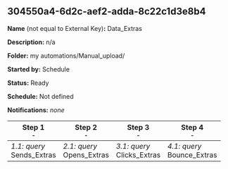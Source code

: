 ## 304550a4-6d2c-aef2-adda-8c22c1d3e8b4

**Name** (not equal to External Key)**:** Data_Extras

**Description:** n/a

**Folder:** my automations/Manual_upload/

**Started by:** Schedule

**Status:** Ready

**Schedule:** Not defined

**Notifications:** _none_


| Step 1<br>_<small>-</small>_ | Step 2<br>_<small>-</small>_ | Step 3<br>_<small>-</small>_ | Step 4<br>_<small>-</small>_ |
| --- | --- | --- | --- |
| _1.1: query_<br>Sends_Extras | _2.1: query_<br>Opens_Extras | _3.1: query_<br>Clicks_Extras | _4.1: query_<br>Bounce_Extras |

